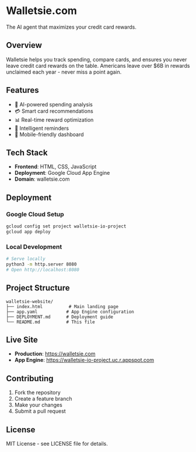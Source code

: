 # Walletsie.com

The AI agent that maximizes your credit card rewards.

## Overview

Walletsie helps you track spending, compare cards, and ensures you never leave credit card rewards on the table. Americans leave over $6B in rewards unclaimed each year - never miss a point again.

## Features

- 🤖 AI-powered spending analysis
- 💳 Smart card recommendations
- 📊 Real-time reward optimization
- 🔔 Intelligent reminders
- 📱 Mobile-friendly dashboard

## Tech Stack

- **Frontend**: HTML, CSS, JavaScript
- **Deployment**: Google Cloud App Engine
- **Domain**: walletsie.com

## Deployment

### Google Cloud Setup
```bash
gcloud config set project walletsie-io-project
gcloud app deploy
```

### Local Development
```bash
# Serve locally
python3 -m http.server 8080
# Open http://localhost:8080
```

## Project Structure

```
walletsie-website/
├── index.html          # Main landing page
├── app.yaml           # App Engine configuration
├── DEPLOYMENT.md      # Deployment guide
└── README.md          # This file
```

## Live Site

- **Production**: https://walletsie.com
- **App Engine**: https://walletsie-io-project.uc.r.appspot.com

## Contributing

1. Fork the repository
2. Create a feature branch
3. Make your changes
4. Submit a pull request

## License

MIT License - see LICENSE file for details.
